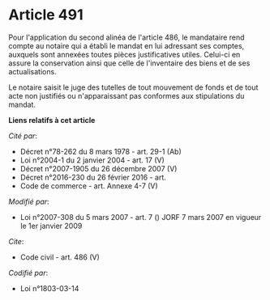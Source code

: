 # Article 491

Pour l'application du second alinéa de l'article 486, le mandataire rend compte au notaire qui a établi le mandat en lui
adressant ses comptes, auxquels sont annexées toutes pièces justificatives utiles. Celui-ci en assure la conservation ainsi
que celle de l'inventaire des biens et de ses actualisations. 

Le notaire saisit le juge des tutelles de tout mouvement de fonds et de tout acte non justifiés ou n'apparaissant pas
conformes aux stipulations du mandat.

**Liens relatifs à cet article**

_Cité par_:

  - Décret n°78-262 du 8 mars 1978 - art. 29-1 (Ab)
  - Loi n°2004-1 du 2 janvier 2004 - art. 17 (V)
  - Décret n°2007-1905 du 26 décembre 2007 (V)
  - Décret n°2016-230 du 26 février 2016 - art.
  - Code de commerce - art. Annexe 4-7 (V)

_Modifié par_:

  - Loi n°2007-308 du 5 mars 2007 - art. 7 () JORF 7 mars 2007 en vigueur le 1er janvier 2009

_Cite_:

  - Code civil - art. 486 (V)

_Codifié par_:

  - Loi n°1803-03-14
